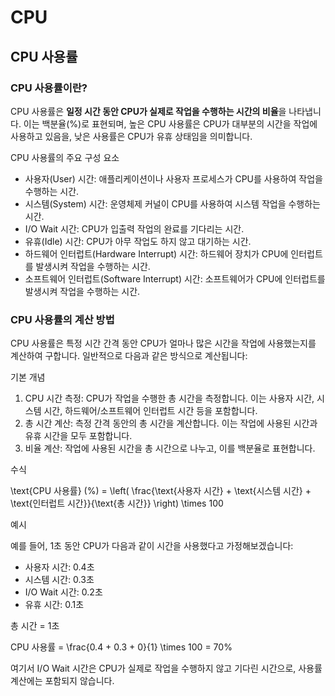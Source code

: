 # CPU

## CPU 사용률

### CPU 사용률이란?

CPU 사용률은 **일정 시간 동안 CPU가 실제로 작업을 수행하는 시간의 비율**을 나타냅니다. 
이는 백분율(%)로 표현되며, 높은 CPU 사용률은 CPU가 대부분의 시간을 작업에 사용하고 있음을, 낮은 사용률은 CPU가 유휴 상태임을 의미합니다.

CPU 사용률의 주요 구성 요소

-	사용자(User) 시간: 애플리케이션이나 사용자 프로세스가 CPU를 사용하여 작업을 수행하는 시간.
-	시스템(System) 시간: 운영체제 커널이 CPU를 사용하여 시스템 작업을 수행하는 시간.
-	I/O Wait 시간: CPU가 입출력 작업의 완료를 기다리는 시간.
-	유휴(Idle) 시간: CPU가 아무 작업도 하지 않고 대기하는 시간.
-	하드웨어 인터럽트(Hardware Interrupt) 시간: 하드웨어 장치가 CPU에 인터럽트를 발생시켜 작업을 수행하는 시간.
-	소프트웨어 인터럽트(Software Interrupt) 시간: 소프트웨어가 CPU에 인터럽트를 발생시켜 작업을 수행하는 시간.

### CPU 사용률의 계산 방법

CPU 사용률은 특정 시간 간격 동안 CPU가 얼마나 많은 시간을 작업에 사용했는지를 계산하여 구합니다. 일반적으로 다음과 같은 방식으로 계산됩니다:

기본 개념

1.	CPU 시간 측정: CPU가 작업을 수행한 총 시간을 측정합니다. 이는 사용자 시간, 시스템 시간, 하드웨어/소프트웨어 인터럽트 시간 등을 포함합니다.
2.	총 시간 계산: 측정 간격 동안의 총 시간을 계산합니다. 이는 작업에 사용된 시간과 유휴 시간을 모두 포함합니다.
3.	비율 계산: 작업에 사용된 시간을 총 시간으로 나누고, 이를 백분율로 표현합니다.

수식

 \text{CPU 사용률} (\%) = \left( \frac{\text{사용자 시간} + \text{시스템 시간} + \text{인터럽트 시간}}{\text{총 시간}} \right) \times 100 

예시

예를 들어, 1초 동안 CPU가 다음과 같이 시간을 사용했다고 가정해보겠습니다:
-	사용자 시간: 0.4초
-	시스템 시간: 0.3초
-	I/O Wait 시간: 0.2초
-	유휴 시간: 0.1초

총 시간 = 1초

CPU 사용률 = \frac{0.4 + 0.3 + 0}{1} \times 100 = 70\%

여기서 I/O Wait 시간은 CPU가 실제로 작업을 수행하지 않고 기다린 시간으로, 사용률 계산에는 포함되지 않습니다.